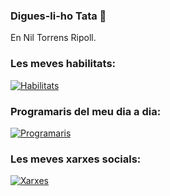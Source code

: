 ### Digues-li-ho Tata 💅
En Nil Torrens Ripoll.

### Les meves habilitats:
[![Habilitats](https://skillicons.dev/icons?i=js,html,css,ps,wordpress,bots)](https://skillicons.dev)


### Programaris del meu dia a dia:
[![Programaris](https://skillicons.dev/icons?i=linux,replit,mongodb,vscode)](https://skillicons.dev)


### Les meves xarxes socials:
[![Xarxes](https://skillicons.dev/icons?i=github,discord,linkedin,twitter,instagram)](https://skillicons.dev)
